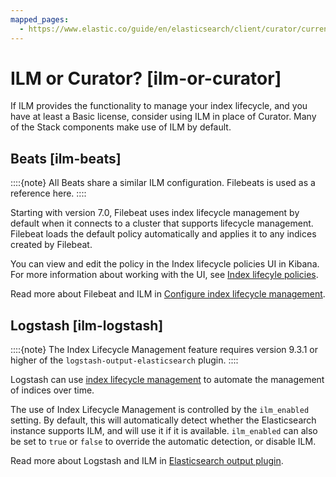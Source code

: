 ```yaml
---
mapped_pages:
  - https://www.elastic.co/guide/en/elasticsearch/client/curator/current/ilm-or-curator.html
---
```


# ILM or Curator? [ilm-or-curator]

If ILM provides the functionality to manage your index lifecycle, and you have at least a Basic license, consider using ILM in place of Curator. Many of the Stack components make use of ILM by default.

## Beats [ilm-beats]

::::{note}
All Beats share a similar ILM configuration. Filebeats is used as a reference here.
::::


Starting with version 7.0, Filebeat uses index lifecycle management by default when it connects to a cluster that supports lifecycle management. Filebeat loads the default policy automatically and applies it to any indices created by Filebeat.

You can view and edit the policy in the Index lifecycle policies UI in Kibana. For more information about working with the UI, see [Index lifecyle policies](docs-content://manage-data/lifecycle/index-lifecycle-management.md).

Read more about Filebeat and ILM in [Configure index lifecycle management](beats://reference/filebeat/ilm.md).


## Logstash [ilm-logstash]

::::{note}
The Index Lifecycle Management feature requires version 9.3.1 or higher of the `logstash-output-elasticsearch` plugin.
::::


Logstash can use [index lifecycle management](docs-content://manage-data/lifecycle/index-lifecycle-management.md) to automate the management of indices over time.

The use of Index Lifecycle Management is controlled by the `ilm_enabled` setting. By default, this will automatically detect whether the Elasticsearch instance supports ILM, and will use it if it is available. `ilm_enabled` can also be set to `true` or `false` to override the automatic detection, or disable ILM.

Read more about Logstash and ILM in [Elasticsearch output plugin](logstash-docs-md://lsr/plugins-outputs-elasticsearch.md#plugins-outputs-elasticsearch-ilm).


